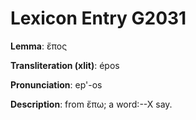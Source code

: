 # Lexicon Entry G2031

**Lemma**: ἔπος

**Transliteration (xlit)**: épos

**Pronunciation**: ep'-os

**Description**:
from ἔπω; a word:--X say.
